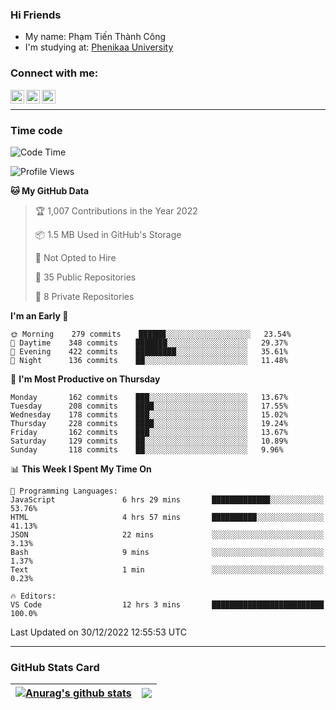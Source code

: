### Hi Friends

- My name: Phạm Tiến Thành Công
- I'm studying at: [Phenikaa University]


### Connect with me:
[<img align="left" alt="PhamTienThanhCong | Facebook" width="22px" src="https://upload.wikimedia.org/wikipedia/commons/thumb/1/16/Facebook-icon-1.png/640px-Facebook-icon-1.png" />][facebook]
[<img align="left" alt="PhamTienThanhCong | Zalo" width="22px" src="https://www.anphatpc.com.vn/template/anphat_2020v2/images/icon-zalo.jpg" />][zalo]
[<img align="left" alt="PhamTienThanhCong | LinkedIn" width="22px" src="https://cdn3.iconfinder.com/data/icons/inficons/512/linkedin.png" />][linkedin]

<br />

---

### Time code

<!--START_SECTION:waka-->
![Code Time](http://img.shields.io/badge/Code%20Time-825%20hrs%2041%20mins-blue)

![Profile Views](http://img.shields.io/badge/Profile%20Views-1-blue)

**🐱 My GitHub Data** 

> 🏆 1,007 Contributions in the Year 2022
 > 
> 📦 1.5 MB Used in GitHub's Storage 
 > 
> 🚫 Not Opted to Hire
 > 
> 📜 35 Public Repositories 
 > 
> 🔑 8 Private Repositories  
 > 
**I'm an Early 🐤** 

```text
🌞 Morning    279 commits    ██████░░░░░░░░░░░░░░░░░░░   23.54% 
🌆 Daytime    348 commits    ███████░░░░░░░░░░░░░░░░░░   29.37% 
🌃 Evening    422 commits    █████████░░░░░░░░░░░░░░░░   35.61% 
🌙 Night      136 commits    ██░░░░░░░░░░░░░░░░░░░░░░░   11.48%

```
📅 **I'm Most Productive on Thursday** 

```text
Monday       162 commits    ███░░░░░░░░░░░░░░░░░░░░░░   13.67% 
Tuesday      208 commits    ████░░░░░░░░░░░░░░░░░░░░░   17.55% 
Wednesday    178 commits    ███░░░░░░░░░░░░░░░░░░░░░░   15.02% 
Thursday     228 commits    ████░░░░░░░░░░░░░░░░░░░░░   19.24% 
Friday       162 commits    ███░░░░░░░░░░░░░░░░░░░░░░   13.67% 
Saturday     129 commits    ██░░░░░░░░░░░░░░░░░░░░░░░   10.89% 
Sunday       118 commits    ██░░░░░░░░░░░░░░░░░░░░░░░   9.96%

```


📊 **This Week I Spent My Time On** 

```text
💬 Programming Languages: 
JavaScript               6 hrs 29 mins       █████████████░░░░░░░░░░░░   53.76% 
HTML                     4 hrs 57 mins       ██████████░░░░░░░░░░░░░░░   41.13% 
JSON                     22 mins             ░░░░░░░░░░░░░░░░░░░░░░░░░   3.13% 
Bash                     9 mins              ░░░░░░░░░░░░░░░░░░░░░░░░░   1.37% 
Text                     1 min               ░░░░░░░░░░░░░░░░░░░░░░░░░   0.23%

🔥 Editors: 
VS Code                  12 hrs 3 mins       █████████████████████████   100.0%

```


 Last Updated on 30/12/2022 12:55:53 UTC
<!--END_SECTION:waka-->

---

### GitHub Stats Card

| <a href="https://github.com/phamtienthanhcong"><img align="center" src="https://github-readme-stats.vercel.app/api?username=PhamTienThanhCong&show_icons=true&include_all_commits=true&theme=buefy&hide_border=true&theme=ocean_dark" alt="Anurag's github stats" /></a> | <a href="https://github.com/phamtienthanhcong"><img align="center" src="https://github-readme-stats.vercel.app/api/top-langs/?username=PhamTienThanhCong&layout=compact&theme=buefy&hide_border=true&theme=ocean_dark" /></a> |
| ------------- | ------------- |

[Phenikaa University]: https://phenikaa-uni.edu.vn/vi
[facebook]: https://www.facebook.com/phamtienthanhcong
[linkedin]: https://linkedin.com/in/phamtienthanhcong
[zalo]: https://zalo.me/0396396332
[tiktok]: https://www.tiktok.com/@phamtienthanhcong
[web]: https://github.com/PhamTienThanhCong/web_dev
[min project]: https://github.com/PhamTienThanhCong/Project-Of-Web
[c and cpp]: https://github.com/PhamTienThanhCong/Code_C_and_Cpro
[python]: https://github.com/PhamTienThanhCong/Python_beginer
